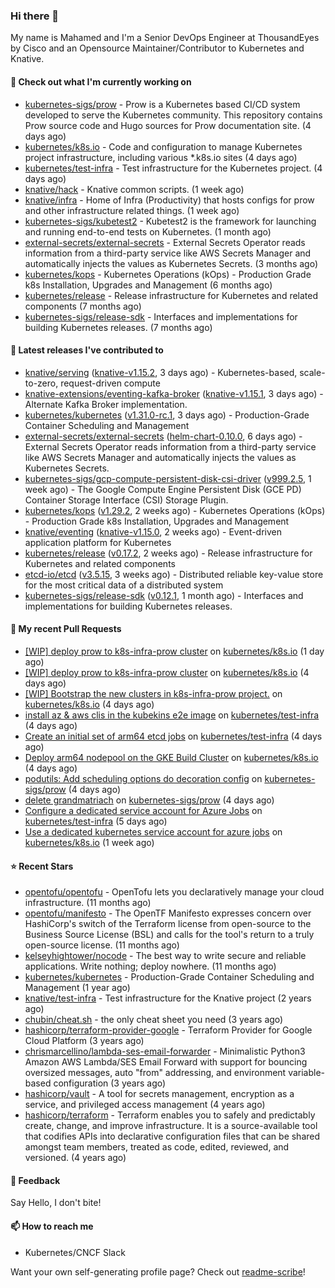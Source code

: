 ### Hi there 👋

My name is Mahamed and I'm a Senior DevOps Engineer at ThousandEyes by Cisco and an Opensource Maintainer/Contributor to Kubernetes and Knative.

#### 👷 Check out what I'm currently working on

- [kubernetes-sigs/prow](https://github.com/kubernetes-sigs/prow) - Prow is a Kubernetes based CI/CD system developed to serve the Kubernetes community. This repository contains Prow source code and Hugo sources for Prow documentation site.  (4 days ago)
- [kubernetes/k8s.io](https://github.com/kubernetes/k8s.io) - Code and configuration to manage Kubernetes project infrastructure, including various *.k8s.io sites (4 days ago)
- [kubernetes/test-infra](https://github.com/kubernetes/test-infra) - Test infrastructure for the Kubernetes project. (4 days ago)
- [knative/hack](https://github.com/knative/hack) - Knative common scripts. (1 week ago)
- [knative/infra](https://github.com/knative/infra) - Home of Infra (Productivity) that hosts configs for prow and other infrastructure related things. (1 week ago)
- [kubernetes-sigs/kubetest2](https://github.com/kubernetes-sigs/kubetest2) - Kubetest2 is the framework for launching and running end-to-end tests on Kubernetes. (1 month ago)
- [external-secrets/external-secrets](https://github.com/external-secrets/external-secrets) - External Secrets Operator reads information from a third-party service like AWS Secrets Manager and automatically injects the values as Kubernetes Secrets. (3 months ago)
- [kubernetes/kops](https://github.com/kubernetes/kops) - Kubernetes Operations (kOps) - Production Grade k8s Installation, Upgrades and Management (6 months ago)
- [kubernetes/release](https://github.com/kubernetes/release) - Release infrastructure for Kubernetes and related components (7 months ago)
- [kubernetes-sigs/release-sdk](https://github.com/kubernetes-sigs/release-sdk) - Interfaces and implementations for building Kubernetes releases. (7 months ago)

#### 🔭 Latest releases I've contributed to

- [knative/serving](https://github.com/knative/serving) ([knative-v1.15.2](https://github.com/knative/serving/releases/tag/knative-v1.15.2), 3 days ago) - Kubernetes-based, scale-to-zero, request-driven compute
- [knative-extensions/eventing-kafka-broker](https://github.com/knative-extensions/eventing-kafka-broker) ([knative-v1.15.1](https://github.com/knative-extensions/eventing-kafka-broker/releases/tag/knative-v1.15.1), 3 days ago) - Alternate Kafka Broker implementation.
- [kubernetes/kubernetes](https://github.com/kubernetes/kubernetes) ([v1.31.0-rc.1](https://github.com/kubernetes/kubernetes/releases/tag/v1.31.0-rc.1), 3 days ago) - Production-Grade Container Scheduling and Management
- [external-secrets/external-secrets](https://github.com/external-secrets/external-secrets) ([helm-chart-0.10.0](https://github.com/external-secrets/external-secrets/releases/tag/helm-chart-0.10.0), 6 days ago) - External Secrets Operator reads information from a third-party service like AWS Secrets Manager and automatically injects the values as Kubernetes Secrets.
- [kubernetes-sigs/gcp-compute-persistent-disk-csi-driver](https://github.com/kubernetes-sigs/gcp-compute-persistent-disk-csi-driver) ([v999.2.5](https://github.com/kubernetes-sigs/gcp-compute-persistent-disk-csi-driver/releases/tag/v999.2.5), 1 week ago) - The Google Compute Engine Persistent Disk (GCE PD) Container Storage Interface (CSI) Storage Plugin.
- [kubernetes/kops](https://github.com/kubernetes/kops) ([v1.29.2](https://github.com/kubernetes/kops/releases/tag/v1.29.2), 2 weeks ago) - Kubernetes Operations (kOps) - Production Grade k8s Installation, Upgrades and Management
- [knative/eventing](https://github.com/knative/eventing) ([knative-v1.15.0](https://github.com/knative/eventing/releases/tag/knative-v1.15.0), 2 weeks ago) - Event-driven application platform for Kubernetes
- [kubernetes/release](https://github.com/kubernetes/release) ([v0.17.2](https://github.com/kubernetes/release/releases/tag/v0.17.2), 2 weeks ago) - Release infrastructure for Kubernetes and related components
- [etcd-io/etcd](https://github.com/etcd-io/etcd) ([v3.5.15](https://github.com/etcd-io/etcd/releases/tag/v3.5.15), 3 weeks ago) - Distributed reliable key-value store for the most critical data of a distributed system
- [kubernetes-sigs/release-sdk](https://github.com/kubernetes-sigs/release-sdk) ([v0.12.1](https://github.com/kubernetes-sigs/release-sdk/releases/tag/v0.12.1), 1 month ago) - Interfaces and implementations for building Kubernetes releases.

#### 🔨 My recent Pull Requests

- [[WIP] deploy prow to k8s-infra-prow cluster](https://github.com/kubernetes/k8s.io/pull/7141) on [kubernetes/k8s.io](https://github.com/kubernetes/k8s.io) (1 day ago)
- [[WIP] deploy prow to k8s-infra-prow cluster](https://github.com/kubernetes/k8s.io/pull/7128) on [kubernetes/k8s.io](https://github.com/kubernetes/k8s.io) (4 days ago)
- [[WIP] Bootstrap the new clusters in k8s-infra-prow project.](https://github.com/kubernetes/k8s.io/pull/7127) on [kubernetes/k8s.io](https://github.com/kubernetes/k8s.io) (4 days ago)
- [install az &amp; aws clis in the kubekins e2e image](https://github.com/kubernetes/test-infra/pull/33225) on [kubernetes/test-infra](https://github.com/kubernetes/test-infra) (4 days ago)
- [Create an initial set of arm64 etcd jobs](https://github.com/kubernetes/test-infra/pull/33224) on [kubernetes/test-infra](https://github.com/kubernetes/test-infra) (4 days ago)
- [Deploy arm64 nodepool on the GKE Build Cluster](https://github.com/kubernetes/k8s.io/pull/7123) on [kubernetes/k8s.io](https://github.com/kubernetes/k8s.io) (4 days ago)
- [podutils: Add scheduling options do decoration config](https://github.com/kubernetes-sigs/prow/pull/219) on [kubernetes-sigs/prow](https://github.com/kubernetes-sigs/prow) (4 days ago)
- [delete grandmatriach](https://github.com/kubernetes-sigs/prow/pull/218) on [kubernetes-sigs/prow](https://github.com/kubernetes-sigs/prow) (4 days ago)
- [Configure a dedicated service account for Azure Jobs](https://github.com/kubernetes/test-infra/pull/33216) on [kubernetes/test-infra](https://github.com/kubernetes/test-infra) (5 days ago)
- [Use a dedicated kubernetes service account for azure jobs](https://github.com/kubernetes/k8s.io/pull/7117) on [kubernetes/k8s.io](https://github.com/kubernetes/k8s.io) (1 week ago)

#### ⭐ Recent Stars

- [opentofu/opentofu](https://github.com/opentofu/opentofu) - OpenTofu lets you declaratively manage your cloud infrastructure. (11 months ago)
- [opentofu/manifesto](https://github.com/opentofu/manifesto) - The OpenTF Manifesto expresses concern over HashiCorp&#39;s switch of the Terraform license from open-source to the Business Source License (BSL) and calls for the tool&#39;s return to a truly open-source license. (11 months ago)
- [kelseyhightower/nocode](https://github.com/kelseyhightower/nocode) - The best way to write secure and reliable applications. Write nothing; deploy nowhere. (11 months ago)
- [kubernetes/kubernetes](https://github.com/kubernetes/kubernetes) - Production-Grade Container Scheduling and Management (1 year ago)
- [knative/test-infra](https://github.com/knative/test-infra) - Test infrastructure for the Knative project (2 years ago)
- [chubin/cheat.sh](https://github.com/chubin/cheat.sh) - the only cheat sheet you need (3 years ago)
- [hashicorp/terraform-provider-google](https://github.com/hashicorp/terraform-provider-google) - Terraform Provider for Google Cloud Platform (3 years ago)
- [chrismarcellino/lambda-ses-email-forwarder](https://github.com/chrismarcellino/lambda-ses-email-forwarder) - Minimalistic Python3 Amazon AWS Lambda/SES Email Forward with support for bouncing oversized messages, auto &#34;from&#34; addressing, and environment variable-based configuration (3 years ago)
- [hashicorp/vault](https://github.com/hashicorp/vault) - A tool for secrets management, encryption as a service, and privileged access management (4 years ago)
- [hashicorp/terraform](https://github.com/hashicorp/terraform) - Terraform enables you to safely and predictably create, change, and improve infrastructure. It is a source-available tool that codifies APIs into declarative configuration files that can be shared amongst team members, treated as code, edited, reviewed, and versioned. (4 years ago)

#### 💬 Feedback

Say Hello, I don't bite!

#### 📫 How to reach me

- Kubernetes/CNCF Slack

Want your own self-generating profile page? Check out [readme-scribe](https://github.com/muesli/readme-scribe)!


